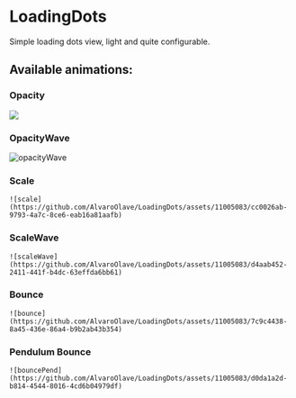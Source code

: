 # LoadingDots

Simple loading dots view, light and quite configurable.


## Available animations:

### Opacity

<img src="https://github.com/AlvaroOlave/LoadingDots/assets/11005083/8c7e06f4-69b3-455a-92f2-f7508a2c8c65">

### OpacityWave

![opacityWave](https://github.com/AlvaroOlave/LoadingDots/assets/11005083/d25b53ea-9d23-451f-9d31-8576d3a6ffb4)

### Scale

    ![scale](https://github.com/AlvaroOlave/LoadingDots/assets/11005083/cc0026ab-9793-4a7c-8ce6-eab16a81aafb)

### ScaleWave

    ![scaleWave](https://github.com/AlvaroOlave/LoadingDots/assets/11005083/d4aab452-2411-441f-b4dc-63effda6bb61)

### Bounce

    ![bounce](https://github.com/AlvaroOlave/LoadingDots/assets/11005083/7c9c4438-8a45-436e-86a4-b9b2ab43b354)

### Pendulum Bounce

    ![bouncePend](https://github.com/AlvaroOlave/LoadingDots/assets/11005083/d0da1a2d-b814-4544-8016-4cd6b04979df)
